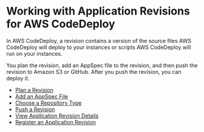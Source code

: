 # Working with Application Revisions for AWS CodeDeploy<a name="application-revisions"></a>

In AWS CodeDeploy, a revision contains a version of the source files AWS CodeDeploy will deploy to your instances or scripts AWS CodeDeploy will run on your instances\. 

You plan the revision, add an AppSpec file to the revision, and then push the revision to Amazon S3 or GitHub\. After you push the revision, you can deploy it\.


+ [Plan a Revision](application-revisions-plan.md)
+ [Add an AppSpec File](application-revisions-appspec-file.md)
+ [Choose a Repository Type](application-revisions-repository-type.md)
+ [Push a Revision](application-revisions-push.md)
+ [View Application Revision Details](application-revisions-view-details.md)
+ [Register an Application Revision](application-revisions-register.md)